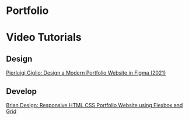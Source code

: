 # Portfolio




# Video Tutorials

## Design

[Pierluigi Giglio: Design a Modern Portfolio Website in Figma (2021)](https://youtu.be/tl1ffyhyXSI)

## Develop

[Brian Design: Responsive HTML CSS Portfolio Website using Flexbox and Grid](https://youtu.be/8Mb1UFy-_gI)